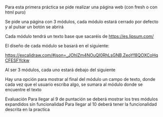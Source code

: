 Para esta primera práctica se pide realizar una página web (con fresh o con html puro)

Se pide una página con 3 módulos, cada módulo estará cerrado por defecto y al pulsar un botón se abrirá

Cada módulo tendrá un texto base que sacaréis de https://es.lipsum.com/

El diseño de cada módulo se basará en el siguiente:

https://excalidraw.com/#json=_JOhIZm4NOuQI0RhLsGNB,ZeoYf8QOXCoHqCFESFYckw

Al ser 3 módulos, cada uno estará debajo del siguiente

Hay una opción para mostrar al final del módulo un campo de texto, donde cada vez que el usuario escriba algo, se sumara al módulo donde se encuentre el texto

Evaluación
Para llegar al 9 de puntación se deberá mostrar los tres módulos expandidos sin funcionalidad
Para llegar al 10 deberá tener la funcionalidad descrita en la practica
